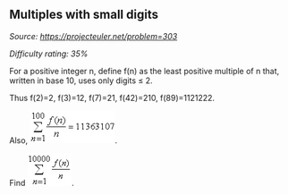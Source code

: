 Multiples with small digits
---------------------------

*Source: https://projecteuler.net/problem=303*


*Difficulty rating: 35%*

For a positive integer n, define f(n) as the least positive multiple of
n that, written in base 10, uses only digits ≤ 2.

Thus f(2)=2, f(3)=12, f(7)=21, f(42)=210, f(89)=1121222.

Also, ![p303\_formula100.gif](img/p303_formula100.gif).

Find ![p303\_formula10000.gif](img/p303_formula10000.gif).

